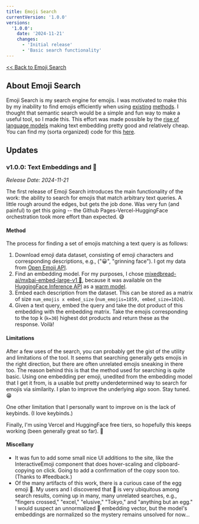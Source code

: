```yaml
---
title: Emoji Search
currentVersion: '1.0.0'
versions:
  '1.0.0':
    date: '2024-11-21'
    changes:
      - 'Initial release'
      - 'Basic search functionality'
---
```


[<< Back to Emoji Search](https://tim0120.github.io/projects/emoji-search)

## About Emoji Search
Emoji Search is my search engine for emojis. I was motivated to make this by my inability to find emojis efficiently when using [existing](https://www.macrumors.com/how-to/search-for-emoji-iphone/) [methods](https://www.raycast.com/FezVrasta/emoji). I thought that semantic search would be a simple and fun way to make a useful tool, so I made this. This effort was made possible by the [rise of language models](https://ogshoggoth.com/lllll.png) making text embedding pretty good and relatively cheap. You can find my (sorta organized) code for this [here](https://github.com/tim0120/emoji-search).

## Updates
<!-- ### v2.0.0: Neural emoji search -->
<!-- ### v1.1.0: Nice things, keyboard users rejoice -->
### v1.0.0: Text Embeddings and 🥚
*Release Date: 2024-11-21*

The first release of Emoji Search introduces the main functionality of the work: the ability to search for emojis that match arbitrary text queries. A little rough around the edges, but gets the job done. Was very fun (and painful) to get this going -- the Github Pages-Vercel-HuggingFace orchestration took more effort than expected. 😅

#### Method
The process for finding a set of emojis matching a text query is as follows:
1. Download emoji data dataset, consisting of emoji characters and corresponding descriptions, e.g., ("😀", "grinning face"). I got my data from [Open Emoji API](https://emoji-api.com/).
2. Find an embedding model. For my purposes, I chose [mixedbread-ai/mxbai-embed-large-v1 🍞](https://huggingface.co/mixedbread-ai/mxbai-embed-large-v1), because it was available on the [HuggingFace Inference API](https://huggingface.co/docs/api-inference/en/index) as a [warm model](https://huggingface.co/docs/api-inference/supported-models).
3. Embed each description from the dataset. This can be stored as a matrix of size `num_emojis x embed_size` (`num_emojis=1859, embed_size=1024`).
4. Given a text query, embed the query and take the dot product of this embedding with the embedding matrix. Take the emojis corresponding to the top k (`k=30`) highest dot products and return these as the response. Voilà!

#### Limitations
After a few uses of the search, you can probably get the gist of the utility and limitations of the tool. It seems that searching generally gets emojis in the right direction, but there are often unrelated emojis sneaking in there too. The reason behind this is that the method used for searching is quite basic. Using one embedding per emoji, unedited from the embedding model that I get it from, is a usable but pretty underdetermined way to search for emojis via similarity. I plan to improve the underlying algo soon. Stay tuned. 😁

One other limitation that I personally want to improve on is the lack of keybinds. (I love keybinds.)

Finally, I'm using Vercel and HuggingFace free tiers, so hopefully this keeps working (been generally great so far). 🤞

#### Miscellany
- It was fun to add some small nice UI additions to the site, like the InteractiveEmoji component that does hover-scaling and clipboard-copying on click. Going to add a confirmation of the copy soon too. (Thanks to #feedback.)
- Of the many artifacts of this work, there is a curious case of the egg emoji 🥚. My users and I discovered that 🥚 is very ubiquitous among search results, coming up in many, many unrelated searches, e.g., "fingers crossed," "excel," "elusive," "Tokyo," and "anything but an egg." I would suspect an unnormalized 🥚 embedding vector, but the model's embeddings are normalized so the mystery remains unsolved for now...